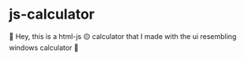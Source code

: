 # js-calculator

👋 Hey, this is a html-js 🟡 calculator that I made with the ui resembling windows calculator 🧮



